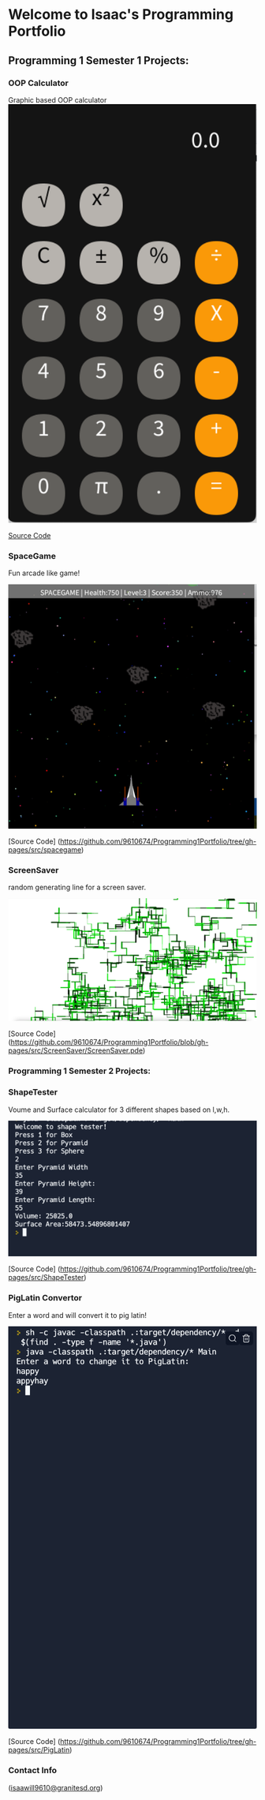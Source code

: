 # Welcome to Isaac's Programming Portfolio

## Programming 1 Semester 1 Projects:

### OOP Calculator
Graphic based OOP calculator
![Running Calculator](https://raw.githubusercontent.com/9610674/Programming1Portfolio/3f8f5e8363a78cd71703f5a130a31d0eb91daa83/images/calc.png)


[Source Code](https://github.com/9610674/Programming1Portfolio/tree/gh-pages/src/calculator)

### SpaceGame
Fun arcade like game!

![Space Game](https://github.com/9610674/Programming1Portfolio/blob/gh-pages/images/Spacegame/SpaceGame.png?raw=true)

[Source Code] (https://github.com/9610674/Programming1Portfolio/tree/gh-pages/src/spacegame)

### ScreenSaver
random generating line for a screen saver.

![Screen Saver](https://github.com/9610674/Programming1Portfolio/blob/gh-pages/images/ScreenSaver/ScreenSaver.png?raw=true)

[Source Code] (https://github.com/9610674/Programming1Portfolio/blob/gh-pages/src/ScreenSaver/ScreenSaver.pde)

### Programming 1 Semester 2 Projects:

### ShapeTester
Voume and Surface calculator for 3 different shapes based on l,w,h.

![ShapeTester](https://github.com/9610674/Programming1Portfolio/blob/gh-pages/images/ShapeTester/ShapeTester.png?raw=true)

[Source Code] (https://github.com/9610674/Programming1Portfolio/tree/gh-pages/src/ShapeTester)

### PigLatin Convertor
Enter a word and will convert it to pig latin!

![PigLatin](https://github.com/9610674/Programming1Portfolio/blob/gh-pages/images/PigLatin/PigLatin.png?raw=true)

[Source Code] (https://github.com/9610674/Programming1Portfolio/tree/gh-pages/src/PigLatin)

### Contact Info
(isaawill9610@granitesd.org)   
